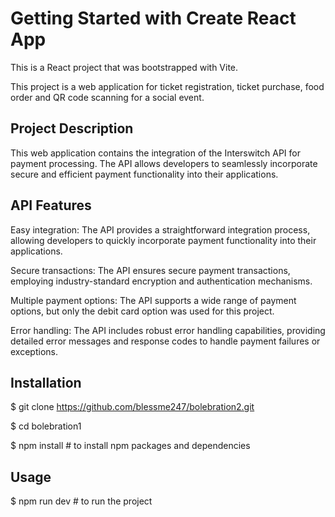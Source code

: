 # Getting Started with Create React App

This is a React project that was bootstrapped with Vite.

This project is a web application for ticket registration, ticket purchase, food order and QR code scanning for a social event.

## Project Description
This web application contains the integration of the Interswitch API for payment processing. The API allows developers to seamlessly incorporate secure and efficient payment functionality into their applications.

## API Features
Easy integration: The API provides a straightforward integration process, allowing developers to quickly incorporate payment functionality into their applications.

Secure transactions: The API ensures secure payment transactions, employing industry-standard encryption and authentication mechanisms.

Multiple payment options: The API supports a wide range of payment options, but only the debit card option was used for this project.

Error handling: The API includes robust error handling capabilities, providing detailed error messages and response codes to handle payment failures or exceptions.

## Installation
$ git clone https://github.com/blessme247/bolebration2.git

$ cd bolebration1

$ npm install  # to install npm packages and dependencies

## Usage 
$ npm run dev  # to run the project
